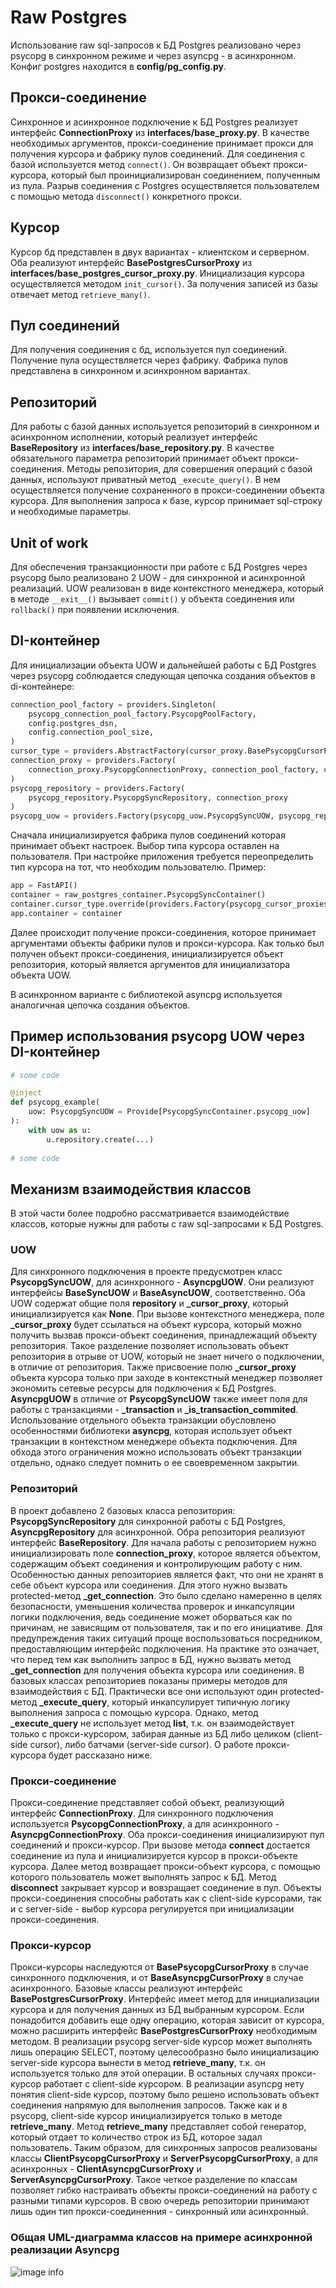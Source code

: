 # Raw Postgres
Использование raw sql-запросов к БД Postgres реализовано через psycopg в синхронном режиме и через asyncpg - в асинхронном.
Конфиг postgres находится в **config/pg_config.py**.


## Прокси-соединение

Синхронное и асинхронное подключение к БД Postgres реализует интерфейс **ConnectionProxy** из **interfaces/base_proxy.py**.
В качестве необходимых аргументов, прокси-соединение принимает прокси для получения курсора и фабрику пулов соединений. 
Для соединения с базой используется метод `connect()`. Он возвращает объект прокси-курсора, который был проинициализирован
соединением, полученным из пула.
Разрыв соединения с Postgres осуществляется пользователем с помощью метода `disconnect()` конкретного прокси. 

## Курсор

Курсор бд представлен в двух вариантах - клиентском и серверном. Оба реализуют интерфейс **BasePostgresCursorProxy** из 
**interfaces/base_postgres_cursor_proxy.py**. Инициализация курсора осуществляется методом `init_cursor()`.
За получения записей из базы отвечает метод  `retrieve_many()`.

## Пул соединений

Для получения соединения с бд, используется пул соединений. Получение пула осуществляется через фабрику. Фабрика пулов представлена
в синхронном и асинхронном вариантах. 


## Репозиторий
Для работы с базой данных используется репозиторий в синхронном и асинхронном исполнении, который реализует интерфейс
**BaseRepository** из **interfaces/base_repository.py**.
В качестве обязательного параметра репозиторий принимает объект прокси-соединения.
Методы репозитория, для совершения операций с базой данных, используют приватный метод `_execute_query()`. 
В нем осуществляется получение сохраненного в прокси-соединении объекта курсора. 
Для выполнения запроса к базе, курсор принимает sql-строку и необходимые параметры.

## Unit of work

Для обеспечения транзакционности при работе с БД Postgres через psycopg было реализовано 2 UOW - для синхронной и асинхронной реализаций.
UOW реализован в виде контекстного менеджера, который в методе `__exit__()` вызывает `commit()` у объекта соединения 
или `rollback()` при появлении исключения.

## DI-контейнер

Для инициализации объекта UOW и дальнейшей работы с БД Postgres через psycopg соблюдается следующая цепочка создания объектов в di-контейнере:

```python
connection_pool_factory = providers.Singleton(
    psycopg_connection_pool_factory.PsycopgPoolFactory,
    config.postgres_dsn,
    config.connection_pool_size,
)
cursor_type = providers.AbstractFactory(cursor_proxy.BasePsycopgCursorProxy)
connection_proxy = providers.Factory(
    connection_proxy.PsycopgConnectionProxy, connection_pool_factory, cursor_type
)
psycopg_repository = providers.Factory(
    psycopg_repository.PsycopgSyncRepository, connection_proxy
)
psycopg_uow = providers.Factory(psycopg_uow.PsycopgSyncUOW, psycopg_repository)
```

Сначала инициализируется фабрика пулов соединений которая принимает объект настроек.
Выбор типа курсора оставлен на пользователя. При настройке приложения требуется переопределить тип курсора на тот, 
что необходим пользователю. Пример:

```python
app = FastAPI()
container = raw_postgres_container.PsycopgSyncContainer()
container.cursor_type.override(providers.Factory(psycopg_cursor_proxies.ClientPsycopgCursorProxy))
app.container = container
```
Далее происходит получение прокси-соединения, которое принимает аргументами объекты фабрики пулов и прокси-курсора.
Как только был получен объект прокси-соединения, инициализируется объект репозитория, 
который является аргументов для инициализатора объекта UOW.

В асинхронном варианте с библиотекой asyncpg используется аналогичная цепочка создания объектов.

## Пример использования psycopg UOW через DI-контейнер


```python
# some code

@inject
def psycopg_example(
    uow: PsycopgSyncUOW = Provide[PsycopgSyncContainer.psycopg_uow]
):
    with uow as u:
        u.repository.create(...)
        
# some code
```

## Механизм взаимодействия классов
В этой части более подробно рассматривается взаимодействие классов, которые нужны для работы с raw sql-запросами к БД Postgres.

### UOW
Для синхронного подключения в проекте предусмотрен класс **PsycopgSyncUOW**, для асинхронного - **AsyncpgUOW**. Они реализуют интерфейсы **BaseSyncUOW** и **BaseAsyncUOW**, соответственно.
Оба UOW содержат общие поля **repository** и **_cursor_proxy**, который инициализируется как **None**.
При вызове контекстного менеджера, поле **_cursor_proxy** будет ссылаться на объект курсора, который можно получить вызвав прокси-объект соединения, принадлежащий объекту репозитория. Такое разделение позволяет использовать объект репозитория в отрыве от UOW, который не знает ничего о подключении, в отличие от репозитория. Также присвоение полю **_cursor_proxy** объекта курсора только при заходе в контекстный менеджер позволяет экономить сетевые ресурсы для подключения к БД Postgres.
**AsyncpgUOW** в отличие от **PsycopgSyncUOW** также имеет поля для работы с транзакциями - **_transaction** и **_is_transaction_commited**. Использование отдельного объекта транзакции обусловлено особенностями библиотеки **asyncpg**, которая использует объект транзакции в контекстном менеджере объекта подключения. Для обхода этого ограничения можно использовать объект транзакции отдельно, однако следует помнить о ее своевременном закрытии.

### Репозиторий

В проект добавлено 2 базовых класса репозитория: **PsycopgSyncRepository** для синхронной работы с БД Postgres, **AsyncpgRepository** для асинхронной. Обра репозитория реализуют интерфейс **BaseRepository**.
Для начала работы с репозиторием нужно инициализировать поле **connection_proxy**, которое является объектом, содержащим объект соединения и контролирующим работу с ним.
Особенностью данных репозиториев является факт, что они не хранят в себе объект курсора или соединения. Для этого нужно вызвать protected-метод **_get_connection**. Это было сделано намеренно в целях безопасности, уменьшения количества проверок и инкапсуляции логики подключения, ведь соединение может оборваться как по причинам, не зависящим от пользователя, так и по его инициативе. Для предупреждения таких ситуаций проще воспользоваться посредником, предоставляющим интерфейс подключения. На практике это означает, что перед тем как выполнить запрос в БД, нужно вызвать метод **_get_connection** для получения объекта курсора или соединения.
В базовых классах репозиториев показаны примеры методов для взаимодействия с БД. Практически все они используют один protected-метод **_execute_query**, который инкапсулирует типичную логику выполнения запроса с помощью курсора. Однако, метод **_execute_query** не использует метод **list**, т.к. он взаимодействует только с прокси-курсором, забирая данные из БД либо целиком (client-side cursor), либо батчами (server-side cursor). О работе прокси-курсора будет рассказано ниже.

### Прокси-соединение
Прокси-соединение представляет собой объект, реализующий интерфейс **ConnectionProxy**. Для синхронного подключения используется **PsycopgConnectionProxy**, а для асинхронного - **AsyncpgConnectionProxy**.
Оба прокси-соединения инициализируют пул соединений и прокси-курсор. При вызове метода **connect** достается соединение из пула и инициализируется курсор в прокси-объекте курсора. Далее метод возвращает прокси-объект курсора, с помощью которого пользователь может выполнять запрос к БД. Метод **disconnect** закрывает курсор и вовзращает соединение в пул.
Объекты прокси-соединения способны работать как с client-side курсорами, так и с server-side - выбор курсора регулируется при инициализации прокси-соединения.


### Прокси-курсор
Прокси-курсоры наследуются от **BasePsycopgCursorProxy** в случае синхронного подключения, и от **BaseAsyncpgCursorProxy** в случае асинхронного. Базовые классы реализуют интерфейс **BasePostgresCursorProxy**.
Интерфейс имеет метод для инициализации курсора и для получения данных из БД выбранным курсором. Если понадобится добавить еще одну операцию, которая зависит от курсора, можно расширить интерфейс **BasePostgresCursorProxy** необходимым методом.
В реализации psycopg server-side курсор может выполнять лишь операцию SELECT, поэтому целесообразно было инициализацию server-side курсора вынести в метод **retrieve_many**, т.к. он используется только для этой операции. В остальных случаях прокси-курсор работает с client-side курсором.
В реализации asyncpg нету понятия client-side курсор, поэтому было решено использовать объект соединения напрямую для выполнения запросов. Также как и в psycopg, client-side курсор инициализируется только в методе **retrieve_many**.
Метод **retrieve_many** представляет собой генератор, который отдает то количество строк из БД, которое задал пользователь.
Таким образом, для синхронных запросов реализованы классы **ClientPsycopgCursorProxy** и **ServerPsycopgCursorProxy**, а для асинхронных - **ClientAsyncpgCursorProxy** и **ServerAsyncpgCursorProxy**.
Такое четкое разделение по классам позволяет гибко настраивать объекты прокси-соединений на работу с разными типами курсоров. В свою очередь репозитории принимают лишь один тип прокси-соединенния - синхронный или асинхронный.

### Общая UML-диаграмма классов на примере асинхронной реализации Asyncpg
![image info](./raw-asyncpg-uml.png)
